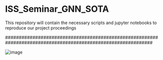 # ISS_Seminar_GNN_SOTA
This repository will contain the necessary scripts and jupyter notebooks to reproduce our project proceedings


##############################################################################################################

![image](https://github.com/ISSeminarGNNSOTA/ISS_Seminar_GNN_SOTA/assets/162732442/bf387468-62ab-4ebc-a892-901f0dcfe791)

